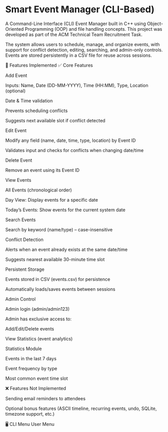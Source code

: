 # Smart Event Manager (CLI-Based)

A Command-Line Interface (CLI) Event Manager built in C++ using Object-Oriented Programming (OOP) and file handling concepts.
This project was developed as part of the ACM Technical Team Recruitment Task.

The system allows users to schedule, manage, and organize events, with support for conflict detection, editing, searching, and admin-only controls. Events are stored persistently in a CSV file for reuse across sessions.

🚀 Features Implemented
✅ Core Features

Add Event

Inputs: Name, Date (DD-MM-YYYY), Time (HH:MM), Type, Location (optional)

Date & Time validation

Prevents scheduling conflicts

Suggests next available slot if conflict detected

Edit Event

Modify any field (name, date, time, type, location) by Event ID

Validates input and checks for conflicts when changing date/time

Delete Event

Remove an event using its Event ID

View Events

All Events (chronological order)

Day View: Display events for a specific date

Today’s Events: Show events for the current system date

Search Events

Search by keyword (name/type) – case-insensitive

Conflict Detection

Alerts when an event already exists at the same date/time

Suggests nearest available 30-minute time slot

Persistent Storage

Events stored in CSV (events.csv) for persistence

Automatically loads/saves events between sessions

Admin Control

Admin login (admin/admin123)

Admin has exclusive access to:

Add/Edit/Delete events

View Statistics (event analytics)

Statistics Module

Events in the last 7 days

Event frequency by type

Most common event time slot

❌ Features Not Implemented

Sending email reminders to attendees

Optional bonus features (ASCII timeline, recurring events, undo, SQLite, timezone support, etc.)

🖥️ CLI Menu
User Menu